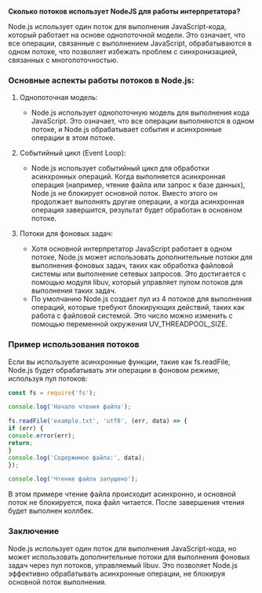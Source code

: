 **Сколько потоков использует NodeJS для работы интерпретатора?**


Node.js использует один поток для выполнения JavaScript-кода, который работает на основе однопоточной модели. Это означает, что все операции, связанные с выполнением JavaScript, обрабатываются в одном потоке, что позволяет избежать проблем с синхронизацией, связанных с многопоточностью.

### Основные аспекты работы потоков в Node.js:

1. Однопоточная модель:
    - Node.js использует однопоточную модель для выполнения кода JavaScript. Это означает, что все операции выполняются в одном потоке, и Node.js обрабатывает события и асинхронные операции в этом потоке.

2. Событийный цикл (Event Loop):
    - Node.js использует событийный цикл для обработки асинхронных операций. Когда выполняется асинхронная операция (например, чтение файла или запрос к базе данных), Node.js не блокирует основной поток. Вместо этого он продолжает выполнять другие операции, а когда асинхронная операция завершится, результат будет обработан в основном потоке.

3. Потоки для фоновых задач:
    - Хотя основной интерпретатор JavaScript работает в одном потоке, Node.js может использовать дополнительные потоки для выполнения фоновых задач, таких как обработка файловой системы или выполнение сетевых запросов. Это достигается с помощью модуля libuv, который управляет пулом потоков для выполнения таких задач.
    - По умолчанию Node.js создает пул из 4 потоков для выполнения операций, которые требуют блокирующих действий, таких как работа с файловой системой. Это число можно изменить с помощью переменной окружения UV_THREADPOOL_SIZE.

### Пример использования потоков

Если вы используете асинхронные функции, такие как fs.readFile, Node.js будет обрабатывать эти операции в фоновом режиме, используя пул потоков:
```js
const fs = require('fs');

console.log('Начало чтения файла');

fs.readFile('example.txt', 'utf8', (err, data) => {
if (err) {
console.error(err);
return;
}
console.log('Содержимое файла:', data);
});

console.log('Чтение файла запущено');

```
В этом примере чтение файла происходит асинхронно, и основной поток не блокируется, пока файл читается. После завершения чтения будет выполнен коллбек.

### Заключение

Node.js использует один поток для выполнения JavaScript-кода, но может использовать дополнительные потоки для выполнения фоновых задач через пул потоков, управляемый libuv. Это позволяет Node.js эффективно обрабатывать асинхронные операции, не блокируя основной поток выполнения. 